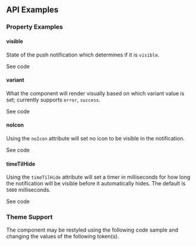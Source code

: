 <!-- AURO-GENERATED-CONTENT:START (FILE:src=./../docs/api.md) -->
<!-- AURO-GENERATED-CONTENT:END -->

## API Examples

### Property Examples

#### visible

State of the push notification which determines if it is `visible`.

<div class="exampleWrapper">
  <!-- AURO-GENERATED-CONTENT:START (FILE:src=./../apiExamples/visible.html) -->
  <!-- AURO-GENERATED-CONTENT:END -->
</div>
<auro-accordion alignRight>
  <span slot="trigger">See code</span>

<!-- AURO-GENERATED-CONTENT:START (CODE:src=./../apiExamples/visible.html) -->
<!-- AURO-GENERATED-CONTENT:END -->

<!-- AURO-GENERATED-CONTENT:START (CODE:src=./../apiExamples/showToast.js) -->
<!-- AURO-GENERATED-CONTENT:END -->

</auro-accordion>

#### variant

What the component will render visually based on which variant value is set; currently supports `error`, `success`.

<div class="exampleWrapper">
  <!-- AURO-GENERATED-CONTENT:START (FILE:src=./../apiExamples/variant.html) -->
  <!-- AURO-GENERATED-CONTENT:END -->
</div>
<auro-accordion alignRight>
  <span slot="trigger">See code</span>

<!-- AURO-GENERATED-CONTENT:START (CODE:src=./../apiExamples/variant.html) -->
<!-- AURO-GENERATED-CONTENT:END -->

<!-- AURO-GENERATED-CONTENT:START (CODE:src=./../apiExamples/showToast.js) -->
<!-- AURO-GENERATED-CONTENT:END -->

</auro-accordion>

#### noIcon

Using the `noIcon` attribute will set no icon to be visible in the notification.

<div class="exampleWrapper">
  <!-- AURO-GENERATED-CONTENT:START (FILE:src=./../apiExamples/noIcon.html) -->
  <!-- AURO-GENERATED-CONTENT:END -->
</div>

<auro-accordion alignRight>
  <span slot="trigger">See code</span>

<!-- AURO-GENERATED-CONTENT:START (CODE:src=./../apiExamples/noIcon.html) -->
<!-- AURO-GENERATED-CONTENT:END -->

<!-- AURO-GENERATED-CONTENT:START (CODE:src=./../apiExamples/showToast.js) -->
<!-- AURO-GENERATED-CONTENT:END -->

</auro-accordion>

#### timeTilHide

Using the `timeTilHide` attribute will set a timer in milliseconds for how long the notification will be visible before it automatically hides. The default is `5000` milliseconds.

<div class="exampleWrapper">
  <!-- AURO-GENERATED-CONTENT:START (FILE:src=./../apiExamples/timeTilHide.html) -->
  <!-- AURO-GENERATED-CONTENT:END -->
</div>

<auro-accordion alignRight>
  <span slot="trigger">See code</span>

<!-- AURO-GENERATED-CONTENT:START (CODE:src=./../apiExamples/timeTilHide.html) -->
<!-- AURO-GENERATED-CONTENT:END -->

<!-- AURO-GENERATED-CONTENT:START (CODE:src=./../apiExamples/showToast.js) -->
<!-- AURO-GENERATED-CONTENT:END -->

</auro-accordion>


### Theme Support

The component may be restyled using the following code sample and changing the values of the following token(s).

<!-- AURO-GENERATED-CONTENT:START (CODE:src=./../src/styles/tokens.scss) -->
<!-- AURO-GENERATED-CONTENT:END -->
